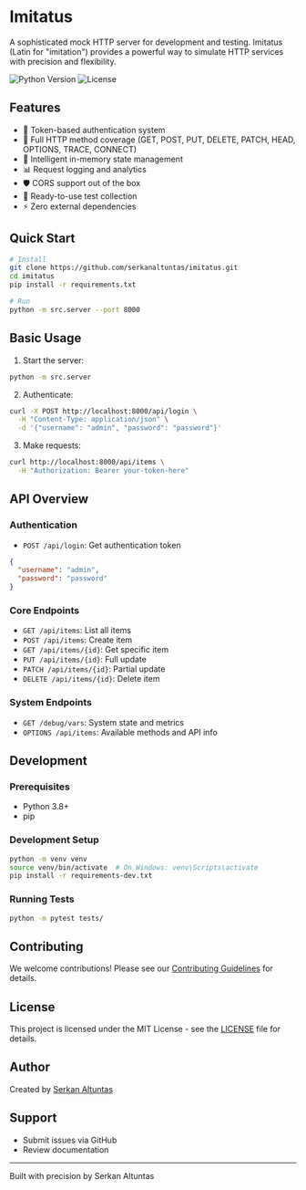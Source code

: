 # Imitatus

A sophisticated mock HTTP server for development and testing. Imitatus (Latin for "imitation") provides a powerful way to simulate HTTP services with precision and flexibility.

![Python Version](https://img.shields.io/badge/python-3.8+-blue.svg)
![License](https://img.shields.io/badge/license-MIT-green.svg)

## Features

- 🔐 Token-based authentication system
- 🎯 Full HTTP method coverage (GET, POST, PUT, DELETE, PATCH, HEAD, OPTIONS, TRACE, CONNECT)
- 💾 Intelligent in-memory state management
- 📊 Request logging and analytics
- 🛡️ CORS support out of the box
- 🧪 Ready-to-use test collection
- ⚡ Zero external dependencies

## Quick Start

```bash
# Install
git clone https://github.com/serkanaltuntas/imitatus.git
cd imitatus
pip install -r requirements.txt

# Run
python -m src.server --port 8000
```

## Basic Usage

1. Start the server:
```bash
python -m src.server
```

2. Authenticate:
```bash
curl -X POST http://localhost:8000/api/login \
  -H "Content-Type: application/json" \
  -d '{"username": "admin", "password": "password"}'
```

3. Make requests:
```bash
curl http://localhost:8000/api/items \
  -H "Authorization: Bearer your-token-here"
```

## API Overview

### Authentication
- `POST /api/login`: Get authentication token
```json
{
  "username": "admin",
  "password": "password"
}
```

### Core Endpoints
- `GET /api/items`: List all items
- `POST /api/items`: Create item
- `GET /api/items/{id}`: Get specific item
- `PUT /api/items/{id}`: Full update
- `PATCH /api/items/{id}`: Partial update
- `DELETE /api/items/{id}`: Delete item

### System Endpoints
- `GET /debug/vars`: System state and metrics
- `OPTIONS /api/items`: Available methods and API info

## Development

### Prerequisites
- Python 3.8+
- pip

### Development Setup
```bash
python -m venv venv
source venv/bin/activate  # On Windows: venv\Scripts\activate
pip install -r requirements-dev.txt
```

### Running Tests
```bash
python -m pytest tests/
```

## Contributing

We welcome contributions! Please see our [Contributing Guidelines](docs/CONTRIBUTING.md) for details.

## License

This project is licensed under the MIT License - see the [LICENSE](LICENSE) file for details.

## Author

Created by [Serkan Altuntas](https://serkan.ai)

## Support

- Submit issues via GitHub
- Review documentation

---
Built with precision by Serkan Altuntas